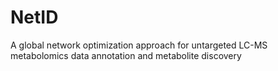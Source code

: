 # NetID
A global network optimization approach for untargeted LC-MS metabolomics data annotation and metabolite discovery
